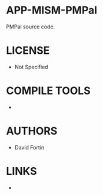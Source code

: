 APP-MISM-PMPal
==============

PMPal source code. 

LICENSE
===============
* Not Specified

COMPILE TOOLS
===============
* 
 
AUTHORS
===============
* David Fortin

LINKS
===============
* 


